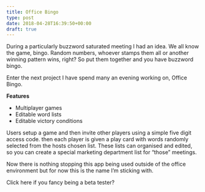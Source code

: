 ```yaml
---
title: Office Bingo
type: post
date: 2018-04-28T16:39:50+00:00
draft: true
---
```

During a particularly buzzword saturated meeting I had an idea. We all know the game, bingo. Random numbers, whoever stamps them all or another winning pattern wins, right? So put them together and you have buzzword bingo.

Enter the next project I have spend many an evening working on, Office Bingo.

**Features**

  * Multiplayer games
  * Editable word lists
  * Editable victory conditions

Users setup a game and then invite other players using a simple five digit access code. then each player is given a play card with words randomly selected from the hosts chosen list. These lists can organised and edited, so you can create a special marketing department list for &#8220;those&#8221; meetings.

Now there is nothing stopping this app being used outside of the office environment but for now this is the name I&#8217;m sticking with.

Click here if you fancy being a beta tester?
